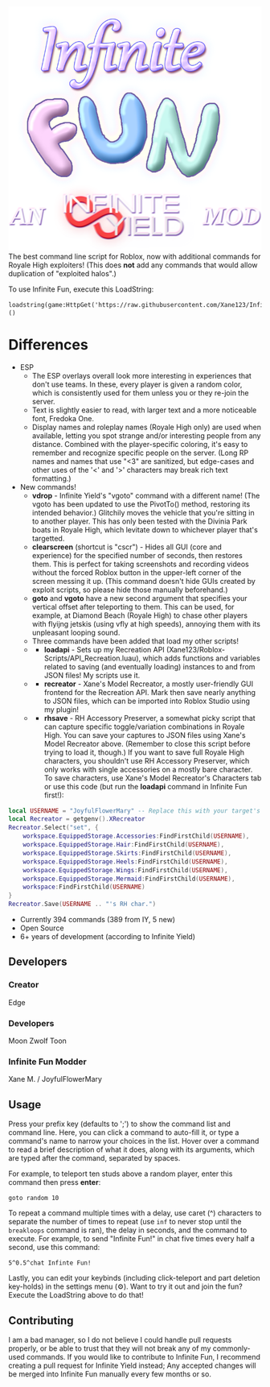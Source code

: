 ![Infinite Fun's logo graphic - From top to bottom, there's lilac-colored, italic text that says "Infinite", multi-colored, puffy "FUN" letters, then a smaller, white credit message: "AN Infinite Fun MOD".](https://raw.githubusercontent.com/Xane123/InfiniteFun_IY/master/logo.png)
The best command line script for Roblox, now with additional commands for Royale High exploiters! (This does **not** add any commands that would allow duplication of "exploited halos".)

To use Infinite Fun, execute this LoadString:
```
loadstring(game:HttpGet('https://raw.githubusercontent.com/Xane123/InfiniteFun_IY/master/source'))()
```

# Differences
* ESP
  * The ESP overlays overall look more interesting in experiences that don't use teams. In these, every player is given a random color, which is consistently used for them unless you or they re-join the server.
  * Text is slightly easier to read, with larger text and a more noticeable font, Fredoka One.
  * Display names and roleplay names (Royale High only) are used when available, letting you spot strange and/or interesting people from any distance. Combined with the player-specific coloring, it's easy to remember and recognize specific people on the server. (Long RP names and names that use "<3" are sanitized, but edge-cases and other uses of the '<' and '>' characters may break rich text formatting.)
* New commands!
  * **vdrop** - Infinite Yield's "vgoto" command with a different name! (The vgoto has been updated to use the PivotTo() method, restoring its intended behavior.) Glitchily moves the vehicle that you're sitting in to another player. This has only been tested with the Divinia Park boats in Royale High, which levitate down to whichever player that's targetted.
  * **clearscreen** (shortcut is "cscr") - Hides all GUI (core and experience) for the specified number of seconds, then restores them. This is perfect for taking screenshots and recording videos without the forced Roblox button in the upper-left corner of the screen messing it up. (This command doesn't hide GUIs created by exploit scripts, so please hide those manually beforehand.)
  * **goto** and **vgoto** have a new second argument that specifies your vertical offset after teleporting to them. This can be used, for example, at Diamond Beach (Royale High) to chase other players with flyijng jetskis (using vfly at high speeds), annoying them with its unpleasant looping sound.
  * Three commands have been added that load my other scripts!
  * * **loadapi** - Sets up my Recreation API (Xane123/Roblox-Scripts/API_Recreation.luau), which adds functions and variables related to saving (and eventually loading) instances to and from JSON files! My scripts use it.
  * * **recreator** - Xane's Model Recreator, a mostly user-friendly GUI frontend for the Recreation API. Mark then save nearly anything to JSON files, which can be imported into Roblox Studio using my plugin!
  * * **rhsave** - RH Accessory Preserver, a somewhat picky script that can capture specific toggle/variation combinations in Royale High. You can save your captures to JSON files using Xane's Model Recreator above. (Remember to close this script before trying to load it, though.)
If you want to save full Royale High characters, you shouldn't use RH Accessory Preserver, which only works with single accessories on a mostly bare character. To save characters, use Xane's Model Recreator's Characters tab or use this code (but run the **loadapi** command in Infinite Fun first!):
```lua
local USERNAME = "JoyfulFlowerMary"	-- Replace this with your target's username.
local Recreator = getgenv().XRecreator
Recreator.Select("set", {
	workspace.EquippedStorage.Accessories:FindFirstChild(USERNAME),
	workspace.EquippedStorage.Hair:FindFirstChild(USERNAME),
	workspace.EquippedStorage.Skirts:FindFirstChild(USERNAME),
	workspace.EquippedStorage.Heels:FindFirstChild(USERNAME),
	workspace.EquippedStorage.Wings:FindFirstChild(USERNAME),
	workspace.EquippedStorage.Mermaid:FindFirstChild(USERNAME),
	workspace:FindFirstChild(USERNAME)
}
Recreator.Save(USERNAME .. "'s RH char.")
```

 - Currently 394 commands (389 from IY, 5 new)
 - Open Source
 - 6+ years of development (according to Infinite Yield)

## Developers
### Creator
Edge

### Developers
Moon
Zwolf
Toon

### Infinite Fun Modder
Xane M. / JoyfulFlowerMary

## Usage
Press your prefix key (defaults to ';') to show the command list and command line. Here, you can click a command to auto-fill it, or type a command's name to narrow your choices in the list. Hover over a command to read a brief description of what it does, along with its arguments, which are typed after the command, separated by spaces.

For example, to teleport ten studs above a random player, enter this command then press **enter**:
```
goto random 10
```
To repeat a command multiple times with a delay, use caret (^) characters to separate the number of times to repeat (use ```inf``` to never stop until the ```breakloops``` command is ran), the delay in seconds, and the command to execute. For example, to send "Infinite Fun!" in chat five times every half a second, use this command:
```
5^0.5^chat Infinte Fun!
```
Lastly, you can edit your keybinds (including click-teleport and part deletion key-holds) in the settings menu (⚙). Want to try it out and join the fun? Execute the LoadString above to do that!
## Contributing
I am a bad manager, so I do not believe I could handle pull requests properly, or be able to trust that they will not break any of my commonly-used commands. If you would like to contribute to Infinite Fun, I recommend creating a pull request for Infinite Yield instead; Any accepted changes will be merged into Infinite Fun manually every few months or so.